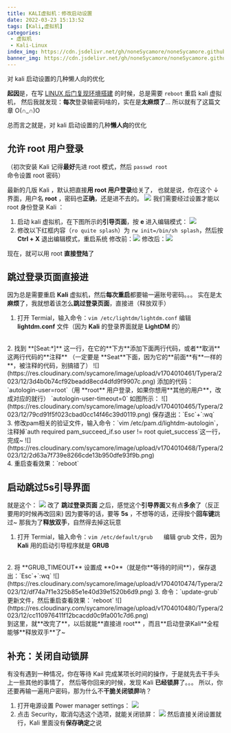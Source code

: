 ```yaml
---
title: KALI虚拟机：修改启动设置
date: 2022-03-23 15:13:52
tags: [Kali,虚拟机]
categories: 
 - 虚拟机
 - Kali-Linux
index_img: https://cdn.jsdelivr.net/gh/noneSycamore/noneSycamore.github.io/2022/03/23/KALI%E8%99%9A%E6%8B%9F%E6%9C%BA%EF%BC%9A%E4%BF%AE%E6%94%B9%E5%90%AF%E5%8A%A8%E8%AE%BE%E7%BD%AE/lazy.jpg
banner_img: https://cdn.jsdelivr.net/gh/noneSycamore/noneSycamore.github.io/2022/03/23/KALI%E8%99%9A%E6%8B%9F%E6%9C%BA%EF%BC%9A%E4%BF%AE%E6%94%B9%E5%90%AF%E5%8A%A8%E8%AE%BE%E7%BD%AE/lazy.jpg
---
```

对 kali 启动设置的几种懒人向的优化
<!-- more -->

**起因**是，在写 [LINUX 后门复现环境搭建](https://blog.sycamore.top/2022/03/21/LINUX%E5%90%8E%E9%97%A8%E5%A4%8D%E7%8E%B0%E7%8E%AF%E5%A2%83%E6%90%AD%E5%BB%BA/) 的时候，总是需要 `reboot` 重启 kali 虚拟机，
然后我就发现：**每次**登录输密码啥的，实在是**太麻烦了**...
所以就有了这篇文章 O(∩_∩)O

总而言之就是，对 kali 启动设置的几种**懒人向**的优化


## 允许 root 用户登录
（初次安装 Kali 记得**最好**先进 root 模式，然后 `passwd root` 命令设置 root 密码）

最新的几版 Kali ，默认把直接**用 root 用户登录**给关了，
也就是说，你在这个 ↓ 界面，用户名 **root** ，密码也**正确**，还是进不去的。
![](https://res.cloudinary.com/sycamore/image/upload/v1704010452/Typera/2023/12/a402df1a20b236ddcbcf1eee3e254813.png)
我们需要经过设置才能以 root 身份登录 Kali ：

1. 启动 kali 虚拟机，在下图所示的**引导页面**，按 **e** 进入编辑模式：
![](https://res.cloudinary.com/sycamore/image/upload/v1704010455/Typera/2023/12/ee9e095803026b6734c0a8c908209e6f.png)
2. 修改以下红框内容（`ro quite splash`）为 `rw init=/bin/sh splash`，然后按 **Ctrl + X** 退出编辑模式，重启系统
修改前：![](https://res.cloudinary.com/sycamore/image/upload/v1704010458/Typera/2023/12/511e5615a8474f12b4de12e701c32d67.png)
修改后：![](https://res.cloudinary.com/sycamore/image/upload/v1704010528/Typera/2023/12/2711dc66462686c032f9aaa47489fe83.png)

现在，就可以用 root **直接登陆**了







## 跳过登录页面直接进
因为总是需要重启 **Kali** 虚拟机，然后**每次重启**都要输一遍账号密码。。。
实在是太**麻烦**了，我就想着该怎么**跳过登录页面**，直接进（释放双手）

1. 打开 Termial，输入命令：`vim /etc/lightdm/lightdm.conf`
编辑 **lightdm.conf** 文件（因为 **Kali** 的登录界面就是 **LightDM** 的）
<br>
2. 找到 **[Seat:*]** 这一行，在它的**下方**添加下面两行代码，或者**取消**这两行代码的**注释**
（一定要是 **Seat**下面，因为它的**前面**有**一样的**，被注释的代码，别搞错了）
![](https://res.cloudinary.com/sycamore/image/upload/v1704010461/Typera/2023/12/3d4b0b74cf92beadd8ecd4dfd9f9907c.png)
添加的代码：
`autologin-user=root`（用 **root** 用户登录，如果你想用**其他的用户**，改成对应的就行）
`autologin-user-timeout=0`
如图所示：
![](https://res.cloudinary.com/sycamore/image/upload/v1704010465/Typera/2023/12/79cd91f5f023cbad0cc14f46c39d0119.png)
保存退出：`Esc`+`:wq`
<br>
3. 修改pam相关的验证文件，输入命令：`vim /etc/pam.d/lightdm-autologin`，
注释掉`auth required pam_succeed_if.so user != root quiet_success`这一行，完成~
![](https://res.cloudinary.com/sycamore/image/upload/v1704010468/Typera/2023/12/2d63a7f739e8266cde13b950dfe93f9b.png)
<br>
4. 重启查看效果：`reboot`






## 启动跳过5s引导界面
就是这个：
![](https://res.cloudinary.com/sycamore/image/upload/v1704010471/Typera/2023/12/7bf93978563fcf67505a8dc94ac19443.png)
改了 **跳过登录页面** 之后，感觉这个**引导界面**又有点**多余**了（反正要用的时候再改回来)
因为要等的话，要等 **5s** ，不想等的话，还得按个**回车键**跳过~
那我为了**释放双手**，自然得去掉这玩意

1. 打开 Termial，输入命令：`vim /etc/default/grub	`
编辑 grub 文件，因为 **Kali** 用的启动引导程序就是 **GRUB**
<br>
2. 将 **GRUB_TIMEOUT** 设置成 **0**（就是你**等待的时间**），保存退出：`Esc`+`:wq`
![](https://res.cloudinary.com/sycamore/image/upload/v1704010474/Typera/2023/12/df74a7f1e325b85e1e40d39e1520b6d9.png)
3. 命令：`update-grub` 更新文件，然后重启查看效果：`reboot`
![](https://res.cloudinary.com/sycamore/image/upload/v1704010480/Typera/2023/12/cc110976411f12bcacdd0c9fa001c7d6.png)
<br>
到这里，就**改完了**，以后就能**直接进 root** ，而且**启动登录Kali**全程能够**释放双手**了~

## 补充：关闭自动锁屏
有没有遇到一种情况，你在等待 Kail 完成某项长时间的操作，于是就先去干手头上一些其他的事情了，
然后等你回来的时候，发现 Kali **已经锁屏**了。。。
所以，你还要再输一遍用户密码，那为什么不**干脆关闭锁屏**呐？

1. 打开电源设置 Power manager settings：
![](https://res.cloudinary.com/sycamore/image/upload/v1704010479/Typera/2023/12/0759d1a59a1f52034cc9405a21936f9c.png)
2. 点击 Security，取消勾选这个选项，就能关闭锁屏：
![](https://res.cloudinary.com/sycamore/image/upload/v1704010483/Typera/2023/12/5d4bcd7102648ae38c3565ddc0802b9c.png)
然后直接关闭设置就行，Kali 里面没有**保存确定**之说
